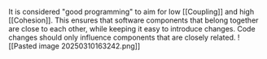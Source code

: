 It is considered "good programming" to aim for low [[Coupling]] and high [[Cohesion]]. This ensures that software components that belong together are close to each other, while keeping it easy to introduce changes. Code changes should only influence components that are closely related.
![[Pasted image 20250310163242.png]]
